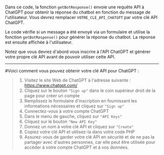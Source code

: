 Dans ce code, la fonction `getBotResponse()` envoie une requête API à ChatGPT pour obtenir la réponse du chatbot en fonction du message de l'utilisateur. 
Vous devrez remplacer `VOTRE_CLE_API_CHATGPT` par votre clé API ChatGPT.

Le code vérifie si un message a été envoyé via un formulaire et utilise la fonction `getBotResponse()` pour générer la réponse du chatbot. 
La réponse est ensuite affichée à l'utilisateur.

Notez que vous devrez d'abord vous inscrire à l'API ChatGPT et générer votre propre clé API avant de pouvoir utiliser cette API.

----------------

#Voici comment vous pouvez obtenir votre clé API pour ChatGPT :

>1. Visitez le site Web de ChatGPT à l'adresse suivante : https://www.chatgpt.com/
>2. Cliquez sur le bouton `"Sign up"` dans le coin supérieur droit de la page pour créer un compte
>3. Remplissez le formulaire d'inscription en fournissant les informations nécessaires et cliquez sur `"Sign up"`
>4. Connectez-vous à votre compte ChatGPT
>5. Dans le menu de gauche, cliquez sur `"API Keys"`
>6. Cliquez sur le bouton `"New API Key"`
>7. Donnez un nom à votre clé API et cliquez sur `"Create"`
>8. Copiez votre clé API et utilisez-la dans votre code PHP
>9. Assurez-vous de garder votre clé API en sécurité et de ne pas la partager avec d'autres personnes, car elle peut être utilisée pour accéder à votre compte ChatGPT et à vos données.

